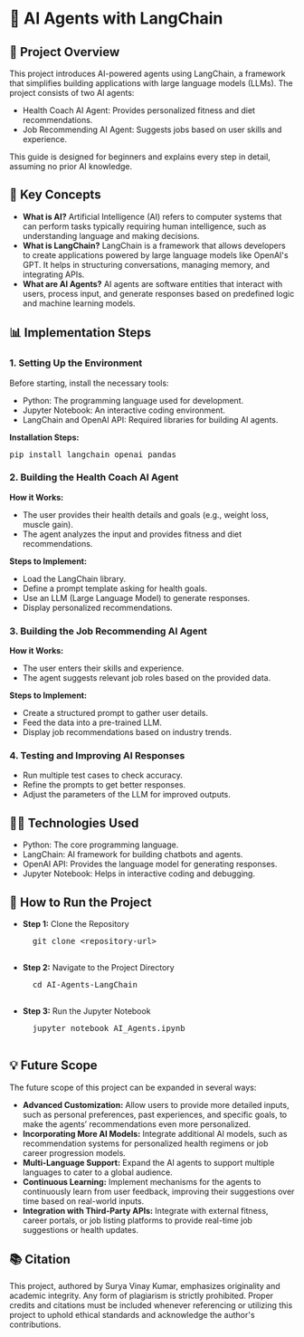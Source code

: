 <h1>🤖 AI Agents with LangChain</h1>

<h2>📌 Project Overview</h2>
<p>This project introduces AI-powered agents using LangChain, a framework that simplifies building applications with large language models (LLMs). The project consists of two AI agents:</p>
<ul>
  <li>Health Coach AI Agent: Provides personalized fitness and diet recommendations.</li>
  
  <li>Job Recommending AI Agent: Suggests jobs based on user skills and experience.</li>
  
</ul>
<p>This guide is designed for beginners and explains every step in detail, assuming no prior AI knowledge.</p>

<h2>📝 Key Concepts</h2>
<ul>
  <li><strong>What is AI?</strong> Artificial Intelligence (AI) refers to computer systems that can perform tasks typically requiring human intelligence, such as understanding language and making decisions.</li>
  <li><strong>What is LangChain?</strong> LangChain is a framework that allows developers to create applications powered by large language models like OpenAI's GPT. It helps in structuring conversations, managing memory, and integrating APIs.</li>
  <li><strong>What are AI Agents?</strong> AI agents are software entities that interact with users, process input, and generate responses based on predefined logic and machine learning models.</li>
</ul>

<h2>📊 Implementation Steps</h2>

<h3>1. Setting Up the Environment</h3>
<p>Before starting, install the necessary tools:</p>
<ul>
  <li>Python: The programming language used for development.</li>
  <li>Jupyter Notebook: An interactive coding environment.</li>
  <li>LangChain and OpenAI API: Required libraries for building AI agents.</li>
</ul>
<p><strong>Installation Steps:</strong></p>
<pre>
pip install langchain openai pandas
</pre>

<h3>2. Building the Health Coach AI Agent</h3>
<p><strong>How it Works:</strong></p>
<ul>
  <li>The user provides their health details and goals (e.g., weight loss, muscle gain).</li>
  <li>The agent analyzes the input and provides fitness and diet recommendations.</li>
</ul>
<p><strong>Steps to Implement:</strong></p>
<ul>
  <li>Load the LangChain library.</li>
  <li>Define a prompt template asking for health goals.</li>
  <li>Use an LLM (Large Language Model) to generate responses.</li>
  <li>Display personalized recommendations.</li>
</ul>

<h3>3. Building the Job Recommending AI Agent</h3>
<p><strong>How it Works:</strong></p>
<ul>
  <li>The user enters their skills and experience.</li>
  <li>The agent suggests relevant job roles based on the provided data.</li>
</ul>
<p><strong>Steps to Implement:</strong></p>
<ul>
  <li>Create a structured prompt to gather user details.</li>
  <li>Feed the data into a pre-trained LLM.</li>
  <li>Display job recommendations based on industry trends.</li>
</ul>

<h3>4. Testing and Improving AI Responses</h3>
<ul>
  <li>Run multiple test cases to check accuracy.</li>
  <li>Refine the prompts to get better responses.</li>
  <li>Adjust the parameters of the LLM for improved outputs.</li>
</ul>

<h2>👨‍💻 Technologies Used</h2>
<ul>
  <li>Python: The core programming language.</li>
  <li>LangChain: AI framework for building chatbots and agents.</li>
  <li>OpenAI API: Provides the language model for generating responses.</li>
  <li>Jupyter Notebook: Helps in interactive coding and debugging.</li>
</ul>

<h2>💪 How to Run the Project</h2>
<ul>
  <li><strong>Step 1:</strong> Clone the Repository</li>
  <pre>
  git clone &lt;repository-url&gt;
  </pre>
  <li><strong>Step 2:</strong> Navigate to the Project Directory</li>
  <pre>
  cd AI-Agents-LangChain
  </pre>
  <li><strong>Step 3:</strong> Run the Jupyter Notebook</li>
  <pre>
  jupyter notebook AI_Agents.ipynb
  </pre>
</ul>

<h2>💡 Future Scope</h2>
<p>The future scope of this project can be expanded in several ways:</p>
<ul>
  <li><strong>Advanced Customization:</strong> Allow users to provide more detailed inputs, such as personal preferences, past experiences, and specific goals, to make the agents’ recommendations even more personalized.</li>
  <li><strong>Incorporating More AI Models:</strong> Integrate additional AI models, such as recommendation systems for personalized health regimens or job career progression models.</li>
  <li><strong>Multi-Language Support:</strong> Expand the AI agents to support multiple languages to cater to a global audience.</li>
  <li><strong>Continuous Learning:</strong> Implement mechanisms for the agents to continuously learn from user feedback, improving their suggestions over time based on real-world inputs.</li>
  <li><strong>Integration with Third-Party APIs:</strong> Integrate with external fitness, career portals, or job listing platforms to provide real-time job suggestions or health updates.</li>
</ul>

<h2>📚 Citation</h2>
<p>This project, authored by Surya Vinay Kumar, emphasizes originality and academic integrity. Any form of plagiarism is strictly prohibited. Proper credits and citations must be included whenever referencing or utilizing this project to uphold ethical standards and acknowledge the author's contributions.</p>

